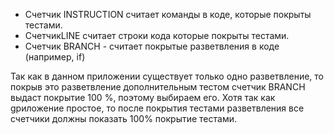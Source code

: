 * Счетчик INSTRUCTION считает команды в коде, которые покрыты тестами. 
* СчетчикLINE считает строки кода которые покрыты тестами. 
* Счетчик BRANCH - считает покрытые разветвления в коде (например, if)

Так как в данном приложении существует только одно разветвление, то покрыв это разветвление 
дополнительным тестом счетчик BRANCH выдаст покрытие 100 %, поэтому выбираем его. 
Хотя так как gриложение простое, то после покрытия тестами разветвления все счетчики должны показать 100%
покрытие тестами.
